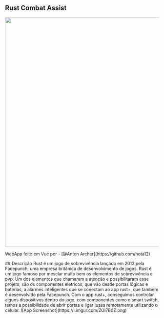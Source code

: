 ## Rust Combat Assist
<img src="https://i.imgur.com/iE8eIjb.png" width="750">
<p>WebApp feito em Vue por - [@Anton Archer](https://github.com/hota12)</p>
## Descrição
Rust é um jogo de sobrevivência lançado em 2013 pela 
Facepunch, uma empresa britânica de desenvolvimento de jogos.
Rust é um jogo famoso por mesclar muito bem os elementos de sobrevivência
e pvp. Um dos elementos que chamaram a atenção e possibilitaram
esse projeto, são os componentes eletricos, que vão desde portas lógicas
e baterias, a alarmes inteligentes que se conectam ao app
rust+, que tambem é desenvolvido pela Facepunch. Com o app rust+, conseguimos controlar alguns dispositivos
dentro do jogo, com componentes como o smart switch, temos a possibilidade de abrir portas e ligar luzes remotamente
utilizando o celular.
![App Screenshot](https://i.imgur.com/ZOI7B0Z.png)
